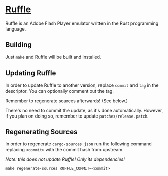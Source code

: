 # [Ruffle](https://ruffle.rs)

Ruffle is an Adobe Flash Player emulator written in the Rust programming language.

## Building

Just `make` and Ruffle will be built and installed.

## Updating Ruffle

In order to update Ruffle to another version, replace `commit` and `tag` in the descriptor.
You can optionally comment out the tag.

Remember to regenerate sources afterwards! (See below.)

There's no need to commit the update, as it's done automatically.
However, if you plan on doing so, remember to update `patches/release.patch`.

## Regenerating Sources

In order to regenerate `cargo-sources.json` run the following command
replacing `<commit>` with the commit hash from upstream.

_Note: this does not update Ruffle! Only its dependencies!_

```shell
make regenerate-sources RUFFLE_COMMIT=<commit>
```

